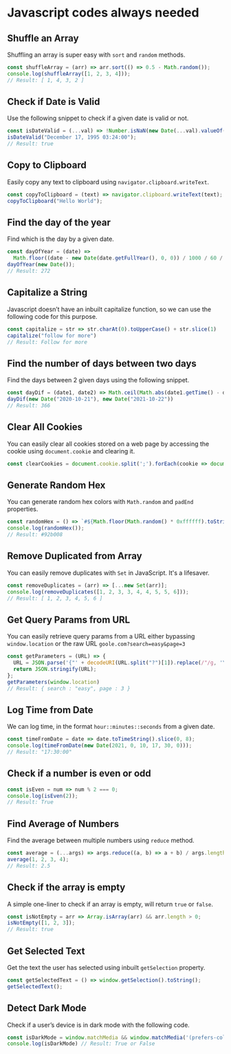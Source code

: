 # Javascript codes always needed

## Shuffle an Array
Shuffling an array is super easy with `sort` and `random` methods.

``` js
const shuffleArray = (arr) => arr.sort(() => 0.5 - Math.random());
console.log(shuffleArray([1, 2, 3, 4]));
// Result: [ 1, 4, 3, 2 ]
```
## Check if Date is Valid
Use the following snippet to check if a given date is valid or not.
``` js
const isDateValid = (...val) => !Number.isNaN(new Date(...val).valueOf());
isDateValid("December 17, 1995 03:24:00");
// Result: true
```
## Copy to Clipboard
Easily copy any text to clipboard using `navigator.clipboard.writeText`.
``` js
const copyToClipboard = (text) => navigator.clipboard.writeText(text);
copyToClipboard("Hello World");
```
## Find the day of the year
Find which is the day by a given date.
``` js
const dayOfYear = (date) =>
  Math.floor((date - new Date(date.getFullYear(), 0, 0)) / 1000 / 60 / 60 / 24);
dayOfYear(new Date());
// Result: 272
```
## Capitalize a String
Javascript doesn’t have an inbuilt capitalize function, so we can use the following code for this purpose.
``` js
const capitalize = str => str.charAt(0).toUpperCase() + str.slice(1)
capitalize("follow for more")
// Result: Follow for more
```
## Find the number of days between two days
Find the days between 2 given days using the following snippet.
``` js
const dayDif = (date1, date2) => Math.ceil(Math.abs(date1.getTime() - date2.getTime()) / 86400000)
dayDif(new Date("2020-10-21"), new Date("2021-10-22"))
// Result: 366
```
## Clear All Cookies
You can easily clear all cookies stored on a web page by accessing the cookie using `document.cookie` and clearing it.
``` js
const clearCookies = document.cookie.split(';').forEach(cookie => document.cookie = cookie.replace(/^ +/, '').replace(/=.*/, `=;expires=${new Date(0).toUTCString()};path=/`));
```
## Generate Random Hex
You can generate random hex colors with `Math.random` and `padEnd` properties.
``` js
const randomHex = () => `#${Math.floor(Math.random() * 0xffffff).toString(16).padEnd(6, "0")}`;
console.log(randomHex());
// Result: #92b008
```
## Remove Duplicated from Array
You can easily remove duplicates with `Set` in JavaScript. It's a lifesaver.
``` js
const removeDuplicates = (arr) => [...new Set(arr)];
console.log(removeDuplicates([1, 2, 3, 3, 4, 4, 5, 5, 6]));
// Result: [ 1, 2, 3, 4, 5, 6 ]
```
## Get Query Params from URL
You can easily retrieve query params from a URL either bypassing `window.location` or the raw URL `goole.com?search=easy&page=3`

``` js
const getParameters = (URL) => {
  URL = JSON.parse('{"' + decodeURI(URL.split("?")[1]).replace(/"/g, '\\"').replace(/&/g, '","').replace(/=/g, '":"') +'"}');
  return JSON.stringify(URL);
};
getParameters(window.location)
// Result: { search : "easy", page : 3 }

```

## Log Time from Date
We can log time, in the format `hour::minutes::seconds` from a given date.
``` js
const timeFromDate = date => date.toTimeString().slice(0, 8);
console.log(timeFromDate(new Date(2021, 0, 10, 17, 30, 0))); 
// Result: "17:30:00"

```

## Check if a number is even or odd
``` js
const isEven = num => num % 2 === 0;
console.log(isEven(2)); 
// Result: True
```
## Find Average of Numbers
Find the average between multiple numbers using `reduce` method.
```js
const average = (...args) => args.reduce((a, b) => a + b) / args.length;
average(1, 2, 3, 4);
// Result: 2.5
```

## Check if the array is empty
A simple one-liner to check if an array is empty, will return `true` or `false`.

``` js
const isNotEmpty = arr => Array.isArray(arr) && arr.length > 0;
isNotEmpty([1, 2, 3]);
// Result: true
```

## Get Selected Text

Get the text the user has selected using inbuilt `getSelection` property.

``` js
const getSelectedText = () => window.getSelection().toString();
getSelectedText();
```

## Detect Dark Mode

Check if a user’s device is in dark mode with the following code.

``` js
const isDarkMode = window.matchMedia && window.matchMedia('(prefers-color-scheme: dark)').matches
console.log(isDarkMode) // Result: True or False
```